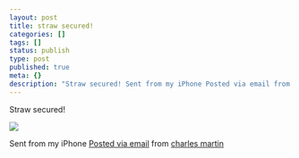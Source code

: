 ```yaml
---
layout: post
title: straw secured!
categories: []
tags: []
status: publish
type: post
published: true
meta: {}
description: "Straw secured! Sent from my iPhone Posted via email from charles martin"
---
```


Straw secured!

![]({{site.baseurl}}/assets/posterous/charlesmartin/2010-04-10-strawsecured.jpg)

Sent from my iPhone 
[Posted via email](http://posterous.com)  from 
[charles martin](http://charlesmartin.posterous.com/straw-secured)

